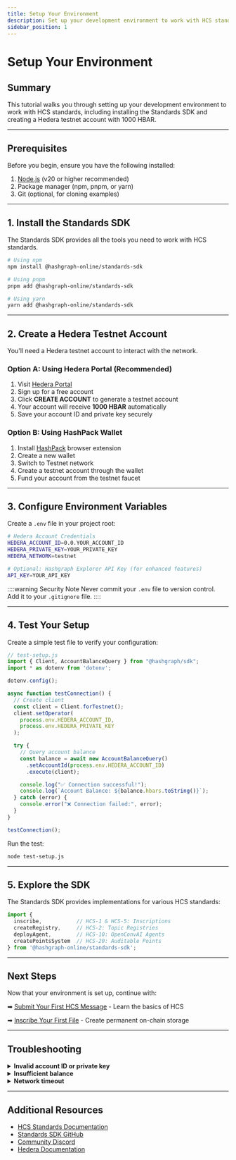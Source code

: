 ```yaml
---
title: Setup Your Environment
description: Set up your development environment to work with HCS standards
sidebar_position: 1
---
```



# Setup Your Environment

## Summary

This tutorial walks you through setting up your development environment to work with HCS standards, including installing the Standards SDK and creating a Hedera testnet account with 1000 HBAR.

***

## Prerequisites

Before you begin, ensure you have the following installed:

1. [Node.js](https://nodejs.org/) (v20 or higher recommended)
2. Package manager (npm, pnpm, or yarn)
3. Git (optional, for cloning examples)

***

## 1. Install the Standards SDK

The Standards SDK provides all the tools you need to work with HCS standards.

```bash
# Using npm
npm install @hashgraph-online/standards-sdk

# Using pnpm
pnpm add @hashgraph-online/standards-sdk

# Using yarn
yarn add @hashgraph-online/standards-sdk
```

***

## 2. Create a Hedera Testnet Account

You'll need a Hedera testnet account to interact with the network.

### Option A: Using Hedera Portal (Recommended)

1. Visit [Hedera Portal](https://portal.hedera.com)
2. Sign up for a free account
3. Click **CREATE ACCOUNT** to generate a testnet account
4. Your account will receive **1000 HBAR** automatically
5. Save your account ID and private key securely

### Option B: Using HashPack Wallet

1. Install [HashPack](https://www.hashpack.app) browser extension
2. Create a new wallet
3. Switch to Testnet network
4. Create a testnet account through the wallet
5. Fund your account from the testnet faucet

***

## 3. Configure Environment Variables

Create a `.env` file in your project root:

```bash
# Hedera Account Credentials
HEDERA_ACCOUNT_ID=0.0.YOUR_ACCOUNT_ID
HEDERA_PRIVATE_KEY=YOUR_PRIVATE_KEY
HEDERA_NETWORK=testnet

# Optional: Hashgraph Explorer API Key (for enhanced features)
API_KEY=YOUR_API_KEY
```

::::warning Security Note
Never commit your `.env` file to version control. Add it to your `.gitignore` file.
::::

***

## 4. Test Your Setup

Create a simple test file to verify your configuration:

```javascript
// test-setup.js
import { Client, AccountBalanceQuery } from "@hashgraph/sdk";
import * as dotenv from 'dotenv';

dotenv.config();

async function testConnection() {
  // Create client
  const client = Client.forTestnet();
  client.setOperator(
    process.env.HEDERA_ACCOUNT_ID,
    process.env.HEDERA_PRIVATE_KEY
  );

  try {
    // Query account balance
    const balance = await new AccountBalanceQuery()
      .setAccountId(process.env.HEDERA_ACCOUNT_ID)
      .execute(client);

    console.log("✅ Connection successful!");
    console.log(`Account Balance: ${balance.hbars.toString()}`);
  } catch (error) {
    console.error("❌ Connection failed:", error);
  }
}

testConnection();
```

Run the test:
```bash
node test-setup.js
```

***

## 5. Explore the SDK

The Standards SDK provides implementations for various HCS standards:

```javascript
import { 
  inscribe,           // HCS-1 & HCS-5: Inscriptions
  createRegistry,     // HCS-2: Topic Registries
  deployAgent,        // HCS-10: OpenConvAI Agents
  createPointsSystem  // HCS-20: Auditable Points
} from '@hashgraph-online/standards-sdk';
```

***

## Next Steps

Now that your environment is set up, continue with:

➡ [Submit Your First HCS Message](./submit-your-first-hcs-message.md) - Learn the basics of HCS

➡ [Inscribe Your First File](../inscriptions/inscribe-your-first-file.md) - Create permanent on-chain storage

***

## Troubleshooting

<details>
<summary><b>Invalid account ID or private key</b></summary>

- Ensure your credentials are correctly formatted
- Account ID format: `0.0.12345`
- Private key should be a hex string or DER-encoded
- Check for extra spaces or quotes in your `.env` file

</details>

<details>
<summary><b>Insufficient balance</b></summary>

- Testnet accounts start with 1000 HBAR
- Some operations require small fees (< 1 HBAR)
- Request more testnet HBAR from the [faucet](https://portal.hedera.com)

</details>

<details>
<summary><b>Network timeout</b></summary>

- Check your internet connection
- Verify you're using the correct network (testnet/mainnet)
- Try again in a few seconds
- Consider using a different RPC endpoint

</details>

***

## Additional Resources

- [HCS Standards Documentation](../../standards)
- [Standards SDK GitHub](https://github.com/hashgraph-online/standards-sdk)
- [Community Discord](https://discord.gg/hashgraph)
- [Hedera Documentation](https://docs.hedera.com)



